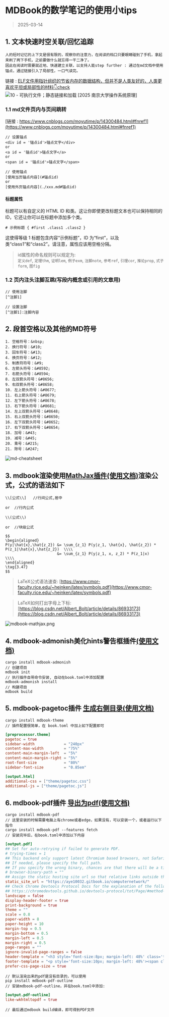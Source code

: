 # MDBook的数学笔记的使用小tips
> 2025-03-14

## 1. 文本快速时空关联/回忆追踪

```admonish note
人的短时记忆的上下文是很有限的，观察你的注意力，在阅读的档口只要眼睛碰到了手机，拿起来刷了两下手机，之前要做什么就忘得一干二净了。  
因此在阅读时需要就近地、快速建立关联，以支持人能step further : 通过在md文档中使用锚点，通过链接引入了局部性，一口气读完。

```

链接 : [ELF文件用指针组织的节省内存的数据结构，但并不是人类友好的，人类更喜欢平坦或局部性的材料👇check](https://www.bilibili.com/video/BV1V3XKYLE7d/?share_source=copy_web&vd_source=11141d7b83e628e7a2f8baf703e55130)
![10 - 可执行文件；静态链接和加载 [2025 南京大学操作系统原理]](./img/ELF.png)


### 1.1 md文件页内与页间跳转
[链接 : https://www.cnblogs.com/moyutime/p/14300484.html#fnref1](https://www.cnblogs.com/moyutime/p/14300484.html#fnref1)

```
// 设置锚点
<div id = '锚点id'>锚点文字</div>
or
<a id = '锚点id'>锚点文字</a>
or
<span id = '锚点id'>锚点文字</span>

// 使用锚点
[使用当页锚点内容](#锚点id)
or
[使用外页锚点内容](./xxx.md#锚点id)

```
#### 标题属性
标题可以有自定义的 HTML ID 和类。这让你即使更改标题文本也可以保持相同的 ID，它还让你可以在标题中添加多个类。  
```
# 示例标题 { #first .class1 .class2 }
```
这使得等级 1 标题包含内容“示例标题”，ID 为“first”，以及类“class1”和“class2”。请注意，属性应该用空格分隔。

> id属性的命名规则可以规定为:  
> `定义def`, `定理thm`, `证明lem`, `例子exm`, `注脚note`, `参考ref`, `引理cor`, `推论prop`, `式子form`, `图fig` 

### 1.2 页内注头注脚互跳(写段内概念或引用的文章用)
```
// 使用注脚
[^注脚1]

// 设置注脚
[^注脚1]:注脚内容
```

## 2. 段首空格以及其他的MD符号
```
1. 空格符号：&nbsp;
2. 换行符号：&#10;
3. 回车符号：&#13;
4. 换页符号：&#12;
5. 制表符符号：&#9;
6. 左箭头符号：&#8592;
7. 右箭头符号：&#8594;
8. 左双箭头符号：&#8656;
9. 右双箭头符号：&#8658;
10. 左上箭头符号：&#8677;
11. 右上箭头符号：&#8679;
12. 左下箭头符号：&#8678;
13. 右下箭头符号：&#8681;
14. 左上双箭头符号：&#8648;
15. 右上双箭头符号：&#8650;
16. 左下双箭头符号：&#8652;
17. 右下双箭头符号：&#8654;
18. 加号：&#43;
19. 减号：&#45;
20. 乘号：&#215;
21. 除号：&#247;
```
![md-cheatsheet](./img/markdown常用语法.jpg)

## 3. mdbook渲染使用[MathJax插件(使用文档)](https://hellowac.github.io/mdbook-doc-zh/zh-cn/format/mathjax.html)渲染公式，公式的语法如下


```
\\[公式\\]   //行间公式,居中

or  //行内公式

\\(公式\\)   

or  //块级公式

$$
\begin{aligned}
P(y|\hat{x},\hat{z_2}) &= \sum_{z_1} P(y|z_1, \hat{x}, \hat{z_2}) * P(z_1|\hat{x},\hat{z_2})  \\\\
                       &= \sum_{z_1} P(y|z_1, x, z_2) * P(z_1|x)   \\\\
\end{aligned}
\tag{3.47}
$$

```

> LaTeX公式语法速查: [https://www.cmor-faculty.rice.edu/~heinken/latex/symbols.pdf](https://www.cmor-faculty.rice.edu/~heinken/latex/symbols.pdf)  

> LaTeX如何打出字母上下标: [https://blog.csdn.net/Albert_Bolt/article/details/86933173](https://blog.csdn.net/Albert_Bolt/article/details/86933173)

![mdbook-mathjax.png](./img/mdbook-mathjax.png)

## 4. mdbook-admonish美化hints警告框插件[(使用文档)](https://tommilligan.github.io/mdbook-admonish/reference.html#booktoml-configuration)

```
cargo install mdbook-admonish
// 创建项目
mdbook init
// 执行插件自带命令安装, 自动在book.toml中添加配置
mdbook-admonish install
// 构建项目
mdbook build
```
## 5. mdbook-pagetoc插件 [生成右侧目录(使用文档)](https://juejin.cn/post/7330290385590255670)

```
cargo install mdbook-theme
// 插件配置很简单，在 book.toml 中加上如下配置即可
```
```toml
[preprocessor.theme]
pagetoc = true
sidebar-width             = "240px"
content-max-width         = "75%"
content-main-margin-left  = "5%"
content-main-margin-right = "5%"
root-font-size            = "80%"
sidebar-font-size         = "0.85em"

[output.html]
additional-css = ["theme/pagetoc.css"]
additional-js = ["theme/pagetoc.js"]
```


## 6. mdbook-pdf插件 [导出为pdf(使用文档)](https://www.aye10032.com/2023/09/12/2023-09-12-mdbook/)

```
cargo install mdbook-pdf
// 这里安装的时候需要电脑上有chrome或者edge，如果没有，可以安装一个，或者运行以下指令
cargo install mdbook-pdf --features fetch
// 安装完毕后，在book.toml中添加以下内容
```
```toml
[output.pdf]
## Set for auto-retrying if failed to generate PDF.
# trying-times = 1
## This backend only support latest Chromium based browsers, not Safari and Firefox currently.
## If needed, please specify the full path.
## If you specify the wrong binary, chances are that there will be a timeout error.
# browser-binary-path = ""
## Assign the static hosting site url so that relative links outside the book can be fixed.
static_site_url = "https://aye10032.gitbook.io/computernetwork/"
## Check Chrome Devtools Protocol Docs for the explanation of the following params:
## https://chromedevtools.github.io/devtools-protocol/tot/Page/#method-printToPDF
landscape = false
display-header-footer = true
print-background = true
theme = ""
scale = 0.8
paper-width = 8
paper-height = 10
margin-top = 0.5
margin-bottom = 0.5
margin-left = 0.5
margin-right = 0.5
page-ranges = ""
ignore-invalid-page-ranges = false
header-template = "<h3 style='font-size:8px; margin-left: 48%' class='title'></h3>"
footer-template = "<p style='font-size:10px; margin-left: 48%'><span class='pageNumber'></span> / <span class='totalPages'></span></p>"
prefer-css-page-size = true
```

```
// 默认渲染出来的pdf是没有目录的，可以使用
pip install mdbook-pdf-outline
// 安装mdbook-pdf-outline，并在book.toml中添加:
```
```toml
[output.pdf-outline]
like-wkhtmltopdf = true
```
```
// 最后通过mdbook build编译，即可得到PDF文件
```